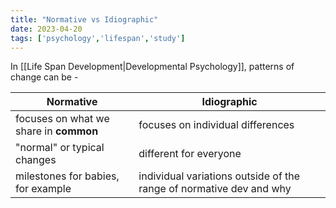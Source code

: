 ```yaml
---
title: "Normative vs Idiographic"
date: 2023-04-20
tags: ['psychology','lifespan','study']
---
```


In [[Life Span Development|Developmental Psychology]],
patterns of change can be - 

| Normative | Idiographic |
|----|----|
|focuses on what we share in **common**|focuses on individual differences|
| "normal" or typical changes| different for everyone| 
|milestones for babies, for example|individual variations outside of the range of normative dev and why|

